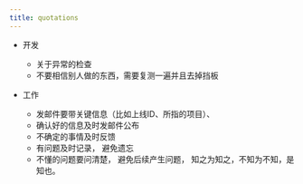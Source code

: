 ```yaml
---
title: quotations
---
```


- 开发 
  - 关于异常的检查
  - 不要相信别人做的东西，需要复测一遍并且去掉挡板

- 工作
  - 发邮件要带关键信息（比如上线ID、所指的项目）、
  - 确认好的信息及时发邮件公布
  - 不确定的事情及时反馈
  - 有问题及时记录， 避免遗忘
  - 不懂的问题要问清楚， 避免后续产生问题， 知之为知之，不知为不知，是知也。